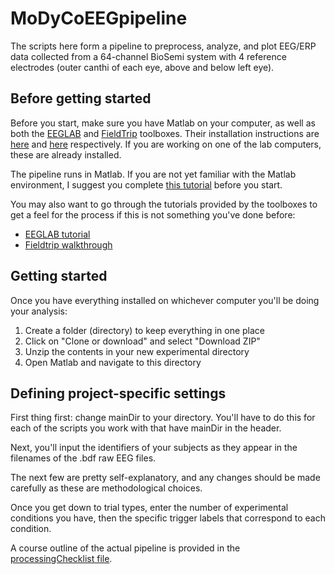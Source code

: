 # MoDyCoEEGpipeline
The scripts here form a pipeline to preprocess, analyze, and plot EEG/ERP data collected from a 64-channel BioSemi system with 4 reference electrodes (outer canthi of each eye, above and below left eye).

## Before getting started
Before you start, make sure you have Matlab on your computer, as well as both the [EEGLAB](ftp://sccn.ucsd.edu/pub/daily/eeglab13_6_5b.zip) and [FieldTrip](ftp://ftp.fieldtriptoolbox.org/pub/fieldtrip/fieldtrip-20190419.zip) toolboxes. Their installation instructions are [here](https://sccn.ucsd.edu/eeglab/downloadtoolbox.php) and [here](http://www.fieldtriptoolbox.org/faq/should_i_add_fieldtrip_with_all_subdirectories_to_my_matlab_path/
) respectively. If you are working on one of the lab computers, these are already installed.

The pipeline runs in Matlab. If you are not yet familiar with the Matlab environment, I suggest you complete [this tutorial](https://fr.mathworks.com/help/matlab/getting-started-with-matlab.html) before you start.

You may also want to go through the tutorials provided by the toolboxes to get a feel for the process if this is not something you've done before:
- [EEGLAB tutorial](https://sccn.ucsd.edu/wiki/EEGLAB_Wiki)
- [Fieldtrip walkthrough](http://www.fieldtriptoolbox.org/walkthrough/)


## Getting started
Once you have everything installed on whichever computer you'll be doing your analysis:
1. Create a folder (directory) to keep everything in one place
2. Click on "Clone or download" and select "Download ZIP"
3. Unzip the contents in your new experimental directory
4. Open Matlab and navigate to this directory

## Defining project-specific settings
First thing first: change mainDir to your directory. You'll have to do this for each of the scripts you work with that have mainDir in the header. 

Next, you'll input the identifiers of your subjects as they appear in the filenames of the .bdf raw EEG files.

The next few are pretty self-explanatory, and any changes should be made carefully as these are methodological choices.

Once you get down to trial types, enter the number of experimental conditions you have, then the specific trigger labels that correspond to each condition.

A course outline of the actual pipeline is provided in the [processingChecklist file](https://github.com/JeremyYeaton/MoDyCoEEGpipeline/blob/master/processingChecklist.pdf).
